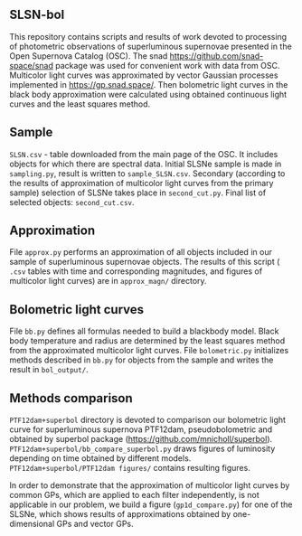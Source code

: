 ## SLSN-bol


This repository contains scripts and results of work devoted to processing of photometric observations of superluminous supernovae presented in the Open Supernova Catalog (OSC). The snad https://github.com/snad-space/snad package was used for convenient work with data from OSC. Multicolor light curves was approximated by vector Gaussian processes implemented in https://gp.snad.space/. Then bolometric light curves in the black body approximation were calculated using obtained continuous light curves and the least squares method.

## Sample

`SLSN.csv` - table downloaded from the main page of the OSC. It includes objects for which there are spectral data. Initial SLSNe sample is made in `sampling.py`, result is written to `sample_SLSN.csv`. Secondary (according to the results of approximation of multicolor light curves from the primary sample) selection of SLSNe takes place in `second_cut.py`. Final list of selected objects: `second_cut.csv`.

## Approximation

File `approx.py` performs an approximation of all objects included in our sample of superluminous supernovae objects. The results of this script ( `.csv` tables with time and corresponding magnitudes, and figures of multicolor light curves) are in `approx_magn/` directory.

## Bolometric light curves

File `bb.py` defines all formulas needed to build a blackbody model. Black body temperature and radius are determined by the least squares method from the approximated multicolor light curves. File `bolometric.py` initializes methods described in `bb.py` for objects from the sample and writes the result in `bol_output/`.

## Methods comparison

`PTF12dam+superbol` directory is devoted to comparison our bolometric light curve for superluminous supernova PTF12dam, pseudobolometric and obtained by superbol package (https://github.com/mnicholl/superbol). `PTF12dam+superbol/bb_compare_superbol.py` draws figures of luminosity depending on time obtained by different models. `PTF12dam+superbol/PTF12dam figures/` contains resulting figures.

In order to demonstrate that the approximation of multicolor light curves by common GPs, which are applied to each filter independently, is not applicable in our problem, we build a figure (`gp1d_compare.py`) for one of the SLSNe, which shows results of approximations obtained by one-dimensional GPs and vector GPs.
